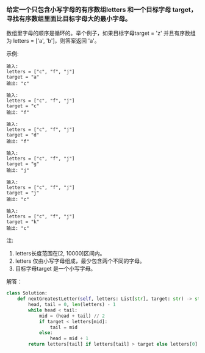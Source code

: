 ### 给定一个只包含小写字母的有序数组letters 和一个目标字母 target，寻找有序数组里面比目标字母大的最小字母。

数组里字母的顺序是循环的。举个例子，如果目标字母target = 'z' 并且有序数组为 letters = ['a', 'b']，则答案返回 'a'。

示例:

    输入:
    letters = ["c", "f", "j"]
    target = "a"
    输出: "c"

    输入:
    letters = ["c", "f", "j"]
    target = "c"
    输出: "f"

    输入:
    letters = ["c", "f", "j"]
    target = "d"
    输出: "f"

    输入:
    letters = ["c", "f", "j"]
    target = "g"
    输出: "j"

    输入:
    letters = ["c", "f", "j"]
    target = "j"
    输出: "c"

    输入:
    letters = ["c", "f", "j"]
    target = "k"
    输出: "c"
注:

1. letters长度范围在[2, 10000]区间内。
2. letters 仅由小写字母组成，最少包含两个不同的字母。
3. 目标字母target 是一个小写字母。

解答：
```python
class Solution:
    def nextGreatestLetter(self, letters: List[str], target: str) -> str:
        head, tail = 0, len(letters) - 1
        while head < tail:
            mid = (head + tail) // 2
            if target < letters[mid]:
                tail = mid 
            else:
                head = mid + 1
        return letters[tail] if letters[tail] > target else letters[0]
```